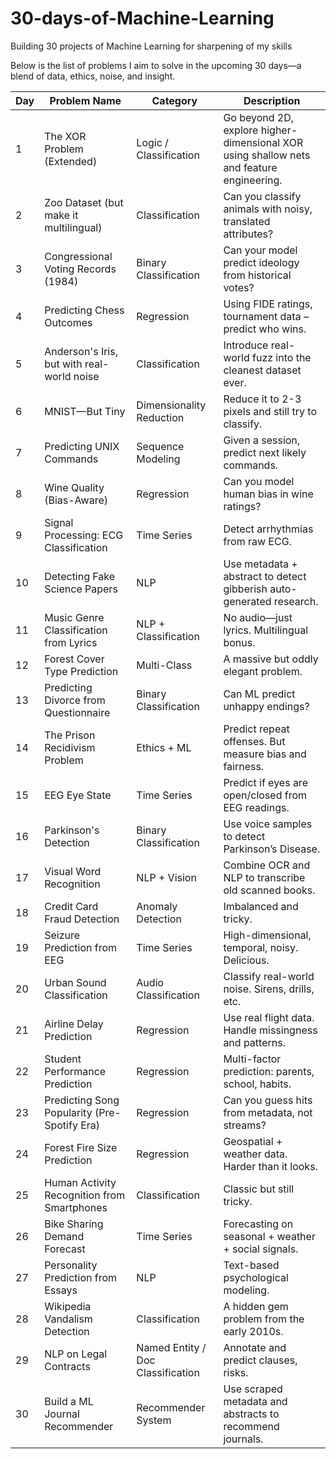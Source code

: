 # 30-days-of-Machine-Learning
Building 30 projects of Machine Learning for sharpening of my skills

Below is the list of problems I aim to solve in the upcoming 30 days—a blend of data, ethics, noise, and insight.

| Day | Problem Name | Category | Description |
| --- | ------------ | -------- | ----------- |
| 1 | The XOR Problem (Extended) | Logic / Classification | Go beyond 2D, explore higher-dimensional XOR using shallow nets and feature engineering. |
| 2 | Zoo Dataset (but make it multilingual) | Classification | Can you classify animals with noisy, translated attributes? |
| 3 | Congressional Voting Records (1984) | Binary Classification | Can your model predict ideology from historical votes? |
| 4 | Predicting Chess Outcomes | Regression | Using FIDE ratings, tournament data – predict who wins. |
| 5 | Anderson's Iris, but with real-world noise | Classification | Introduce real-world fuzz into the cleanest dataset ever. |
| 6 | MNIST—But Tiny | Dimensionality Reduction | Reduce it to 2-3 pixels and still try to classify. |
| 7 | Predicting UNIX Commands | Sequence Modeling | Given a session, predict next likely commands. |
| 8 | Wine Quality (Bias-Aware) | Regression | Can you model human bias in wine ratings? |
| 9 | Signal Processing: ECG Classification | Time Series | Detect arrhythmias from raw ECG. |
| 10 | Detecting Fake Science Papers | NLP | Use metadata + abstract to detect gibberish auto-generated research. |
| 11 | Music Genre Classification from Lyrics | NLP + Classification | No audio—just lyrics. Multilingual bonus. |
| 12 | Forest Cover Type Prediction | Multi-Class | A massive but oddly elegant problem. |
| 13 | Predicting Divorce from Questionnaire | Binary Classification | Can ML predict unhappy endings? |
| 14 | The Prison Recidivism Problem | Ethics + ML | Predict repeat offenses. But measure bias and fairness. |
| 15 | EEG Eye State | Time Series | Predict if eyes are open/closed from EEG readings. |
| 16 | Parkinson's Detection | Binary Classification | Use voice samples to detect Parkinson’s Disease. |
| 17 | Visual Word Recognition | NLP + Vision | Combine OCR and NLP to transcribe old scanned books. |
| 18 | Credit Card Fraud Detection | Anomaly Detection | Imbalanced and tricky. |
| 19 | Seizure Prediction from EEG | Time Series | High-dimensional, temporal, noisy. Delicious. |
| 20 | Urban Sound Classification | Audio Classification | Classify real-world noise. Sirens, drills, etc. |
| 21 | Airline Delay Prediction | Regression | Use real flight data. Handle missingness and patterns. |
| 22 | Student Performance Prediction | Regression | Multi-factor prediction: parents, school, habits. |
| 23 | Predicting Song Popularity (Pre-Spotify Era) | Regression | Can you guess hits from metadata, not streams? |
| 24 | Forest Fire Size Prediction | Regression | Geospatial + weather data. Harder than it looks. |
| 25 | Human Activity Recognition from Smartphones | Classification | Classic but still tricky. |
| 26 | Bike Sharing Demand Forecast | Time Series | Forecasting on seasonal + weather + social signals. |
| 27 | Personality Prediction from Essays | NLP | Text-based psychological modeling. |
| 28 | Wikipedia Vandalism Detection | Classification | A hidden gem problem from the early 2010s. |
| 29 | NLP on Legal Contracts | Named Entity / Doc Classification | Annotate and predict clauses, risks. |
| 30 | Build a ML Journal Recommender | Recommender System | Use scraped metadata and abstracts to recommend journals. |


